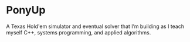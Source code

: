 # PonyUp
A Texas Hold'em simulator and eventual solver that I’m building as I teach myself C++, systems programming, and applied algorithms. 
